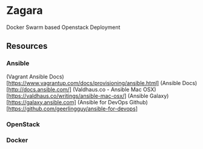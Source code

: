 Zagara
======

 Docker Swarm based Openstack Deployment

## Resources

### Ansible

(Vagrant Ansible Docs)[https://www.vagrantup.com/docs/provisioning/ansible.html]
(Ansible Docs)[http://docs.ansible.com/]
(Valdhaus.co - Ansible Mac OSX)[https://valdhaus.co/writings/ansible-mac-osx/]
(Ansible Galaxy)[https://galaxy.ansible.com]
(Ansible for DevOps Github)[https://github.com/geerlingguy/ansible-for-devops]

### OpenStack

### Docker
